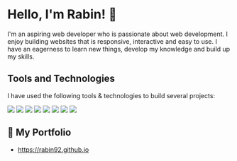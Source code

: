 # Hello, I'm Rabin! :wave:

I'm an aspiring web developer who is passionate about web development. 
I enjoy building websites that is responsive, interactive and easy to use. I have an eagerness to learn new things, develop my knowledge and build up my skills.  

## Tools and Technologies 

I have used the following tools & technologies to build several projects:

![](https://img.shields.io/badge/Language%20-HTML-orange)
![](https://img.shields.io/badge/Language%20-CSS-blue)
![](https://img.shields.io/badge/Language%20-JavaScript-yellow)
![](https://img.shields.io/badge/Library%20-jQuery-blue)
![](https://img.shields.io/badge/Language%20-Sass-ff69b4)
![](https://img.shields.io/badge/Code%20-VScode-blue)
![](https://img.shields.io/badge/Tools%20-Git-orange)
![](https://img.shields.io/badge/Shell%20-Bash-lightgrey)

## :open_file_folder: My Portfolio 

* https://rabin92.github.io

